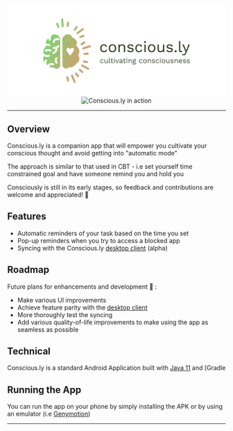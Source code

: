 <div align="center">
  <img alt="Conscious.ly" src=".github/images/cover.png" width="800px">
</div>
<div align="center">
  <img alt="Conscious.ly in action" src=".github/images/consciously-collage.png" width="800px">
</div>

---

## Overview

Conscious.ly is a companion app that will empower you cultivate your conscious thought and avoid getting into "automatic mode"

The approach is similar to that used in CBT - i.e set yourself time constrained goal and have someone remind you and hold you

Consciously is still in its early stages, so feedback and contributions are welcome and appreciated! :seedling:

## Features

- Automatic reminders of your task based on the time you set
- Pop-up reminders when you try to access a blocked app
- Syncing with the Conscious.ly [desktop client](https://github.com/conscious-ly/desktop-client) (alpha)

## Roadmap

Future plans for enhancements and development :memo: :

- Make various UI improvements
- Achieve feature parity with the [desktop client](https://github.com/conscious-ly/desktop-client)
- More thoroughly test the syncing
- Add various quality-of-life improvements to make using the app as seamless as possible

## Technical

Conscious.ly is a standard Android Application built with [Java 11]() and [Gradle

## Running the App

You can run the app on your phone by simply installing the APK or by using an emulator (i.e [Genymotion]())

---
